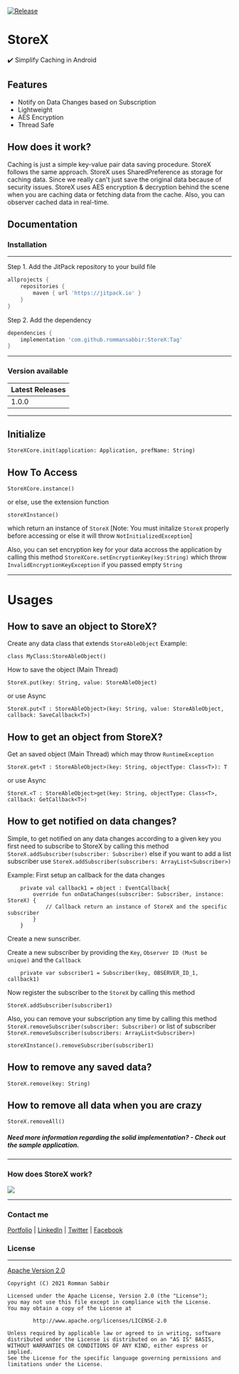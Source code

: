 [![Release](https://jitpack.io/v/jitpack/android-example.svg)](https://jitpack.io/#rommansabbir/StoreX)
# StoreX
✔️ Simplify Caching in Android

## Features
* Notify on Data Changes based on Subscription
* Lightweight
* AES Encryption
* Thread Safe

## How does it work?
Caching is just a simple key-value pair data saving procedure. StoreX follows the same approach. StoreX uses SharedPreference as storage for caching data. Since we really can't just save the original data because of security issues. StoreX uses AES encryption & decryption behind the scene when you are caching data or fetching data from the cache. Also, you can observer cached data in real-time.

## Documentation

### Installation

---
Step 1. Add the JitPack repository to your build file 

```gradle
allprojects {
    repositories {
        maven { url 'https://jitpack.io' }
    }
}
```

Step 2. Add the dependency

```gradle
dependencies {
    implementation 'com.github.rommansabbir:StoreX:Tag'
}
```

---

### Version available

| Latest Releases
| ------------- |
| 1.0.0         |

---

## Initialize
````
StoreXCore.init(application: Application, prefName: String)
````

## How To Access
````
StoreXCore.instance()
````
or else, use the extension function
````
storeXInstance()
````
which return an instance of `StoreX` [Note:  You must initalize `StoreX` properly before accessing or else it will throw `NotInitializedException`]

Also, you can set encryption key for your data accross the application by calling this method `StoreXCore.setEncryptionKey(key:String)` which throw `InvalidEncryptionKeyException` if you passed empty `String`

----

# Usages

## How to save an object to StoreX?

Create any data class that extends `StoreAbleObject`
Example:
`````
class MyClass:StoreAbleObject()
`````
How to save the object (Main Thread)
````
StoreX.put(key: String, value: StoreAbleObject)
````
or use Async
````
StoreX.put<T : StoreAbleObject>(key: String, value: StoreAbleObject, callback: SaveCallback<T>)
````


## How to get an object from StoreX?
Get an saved object (Main Thread) which may throw `RuntimeException`
````
StoreX.get<T : StoreAbleObject>(key: String, objectType: Class<T>): T
````
or use Async
````
StoreX.<T : StoreAbleObject>get(key: String, objectType: Class<T>, callback: GetCallback<T>)
````

## How to get notified on data changes?
Simple, to get notified on any data changes according to a given key you first need to subscribe to StoreX by calling this method `StoreX.addSubscriber(subscriber: Subscriber)` else if you want to add a list subscriber use `StoreX.addSubscriber(subscribers: ArrayList<Subscriber>)`

Example:
First setup an callback for the data changes
````
    private val callback1 = object : EventCallback{
        override fun onDataChanges(subscriber: Subscriber, instance: StoreX) {
            // Callback return an instance of StoreX and the specific subscriber
        }
    }
````
Create a new sunscriber.

Create a new subscriber by providing the `Key`, `Observer ID (Must be unique)` and the `Callback`

````
    private var subscriber1 = Subscriber(key, OBSERVER_ID_1, callback1)
````

Now register the subscriber to the `StoreX` by calling this method
````
StoreX.addSubscriber(subscriber1)
````

Also, you can remove your subscription any time by calling this method 
`StoreX.removeSubscriber(subscriber: Subscriber)` or list of subscriber `StoreX.removeSubscriber(subscribers: ArrayList<Subscriber>)`
````
storeXInstance().removeSubscriber(subscriber1)
````

## How to remove any saved data?
````
StoreX.remove(key: String)
````

## How to remove all data when you are crazy
````
StoreX.removeAll()
````

##### Need more information regarding the solid implementation? - Check out the sample application.

---


### How does StoreX work?

<img src='https://github.com/rommansabbir/StoreX/blob/master/art/how-storex-works.png'/>

----

### Contact me
[Portfolio](https://www.rommansabbir.com/) | [LinkedIn](https://www.linkedin.com/in/rommansabbir/) | [Twitter](https://www.twitter.com/itzrommansabbir/) | [Facebook](https://www.facebook.com/itzrommansabbir/)

### License

---
[Apache Version 2.0](http://www.apache.org/licenses/LICENSE-2.0.html)

````
Copyright (C) 2021 Romman Sabbir

Licensed under the Apache License, Version 2.0 (the "License");
you may not use this file except in compliance with the License.
You may obtain a copy of the License at

		http://www.apache.org/licenses/LICENSE-2.0

Unless required by applicable law or agreed to in writing, software
distributed under the License is distributed on an "AS IS" BASIS,
WITHOUT WARRANTIES OR CONDITIONS OF ANY KIND, either express or implied.
See the License for the specific language governing permissions and
limitations under the License.
````


